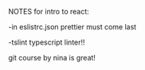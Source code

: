 NOTES for intro to react:

-in eslistrc.json
prettier must come last

-tslint
typescript linter!!

git course by nina is great!
